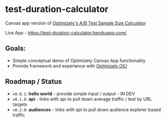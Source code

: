 # test-duration-calculator

Canvas app version of [Optimizely's A/B Test Sample Size Calculator](https://www.optimizely.com/resources/sample-size-calculator/)

Live App - https://test-duration-calculator.herokuapp.com/

## Goals:
* Simple conceptual demo of Optimizely Canvas App functionality
* Provide framework and experience with [Optimizely OIU](https://github.com/optimizely/oui)

## Roadmap / Status

* `v0.0.1`: **hello world** - provide simple input / output - IN DEV
* `v0.1.0`: **api** - links with api to pull down average traffic / test by URL targets
* `v0.2.0`: **audiences** - links with api to pull down audience explorer based traffic
